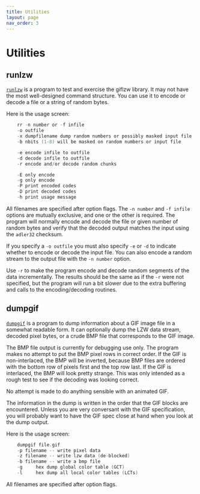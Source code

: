 ```yaml
---
title: Utilities
layout: page
nav_order: 3
---
```


# Utilities

## runlzw

[`runlzw`](https://github.com/raygard/test3/blob/main/utilities/runlzw.c) is a program to test and exercise the giflzw library. It may not have the most well-designed command structure. You can use it to encode or decode a file or a string of random bytes.

Here is the usage screen:

```c
    rr -n number or -f infile
    -o outfile
    -x dumpfilename dump random numbers or possibly masked input file
    -b nbits (1-8) will be masked on random numbers or input file

    -e encode infile to outfile
    -d decode infile to outfile
    -r encode and/or decode random chunks

    -E only encode
    -g only encode
    -P print encoded codes
    -D print decoded codes
    -h print usage message
```

All filenames are specified after option flags. The `-n number` and `-f infile` options are mutually exclusive, and one or the other is required. The program will normally encode and decode the file or given number of random bytes and verify that the decoded output matches the input using the `adler32` checksum.

If you specify a `-o outfile` you must also specify `-e` or `-d` to indicate whether to encode or decode the input file. You can also encode a random stream to the output file with the `-n number` option.

Use `-r` to make the program encode and decode random segments of the data incrementally. The results should be the same as if the `-r` were not specified, but the program will run a bit slower due to the extra buffering and calls to the encoding/decoding routines.

## dumpgif

[`dumpgif`](https://github.com/raygard/test3/blob/main/utilities/dumpgif.c) is a program to dump information about a GIF image file in a somewhat readable form. It can optionally dump the LZW data stream, decoded pixel bytes, or a crude BMP file that corresponds to the GIF image. 

The BMP file output is currently for debugging use only. The program makes no attempt to put the BMP pixel rows in correct order. If the GIF is non-interlaced, the BMP will be inverted, because BMP files are ordered with the bottom row of pixels first and the top row last. If the GIF is interlaced, the BMP will look pretty strange. This was only intended as a rough test to see if the decoding was looking correct.

No attempt is made to do anything sensible with an animated GIF.

The information in the dump is written in the order that the GIF blocks are encountered. Unless you are very conversant with the GIF specification, you will probably want to have the GIF spec close at hand when you look at the dump output.

Here is the usage screen:

```c
    dumpgif file.gif
    -p filename -- write pixel data
    -z filename -- write lzw data (de-blocked)
    -b filename -- write a bmp file
    -g     hex dump global color table (GCT)
    -l     hex dump all local color tables (LCTs)
```

All filenames are specified after option flags.
